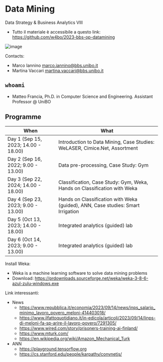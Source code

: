 # Data Mining

Data Strategy & Business Analytics VIII

- Tutto il materiale è accessibile a questo link: https://github.com/w4bo/2023-bbs-op-datamining

![image](https://user-images.githubusercontent.com/18005592/235678122-cc2992d4-2113-42aa-aa83-a641c77e85e9.png)

Contacts:
-  Marco Iannino <marco.iannino@bbs.unibo.it>
-  Martina Vaccari <martina.vaccari@bbs.unibo.it>

## `whoami`

- Matteo Francia, Ph.D. in Computer Science and Engineering. Assistant Professor @ UniBO

## Programme

| When | What |
| -    |  -    |
| Day 1 (Sep 15, 2023; 14.00 - 18.00) | Introduction to Data Mining, Case Studies: WeLASER, Cimice.Net, Assortment |
| Day 2 (Sep 16, 2022; 9.00 - 13.00)  | Data pre-processing, Case Study: Gym                    |
| Day 3 (Sep 22, 2024; 14.00 - 18.00) | Classification, Case Study: Gym, Weka, Hands on Classification with Weka |
| Day 4 (Sep 23, 2023; 9.00 - 13.00)  | Hands on Classification with Weka (guided), ANN, Case studies: Smart Irrigation |
| Day 5 (Oct 13, 2023; 14.00 - 18.00) | Integrated analytics (guided) lab |
| Day 6 (Oct 14, 2023; 9.00 - 13.00)  | Integrated analytics (guided) lab |

Install Weka:
- Weka is a machine learning software to solve data mining problems 
- Download: https://prdownloads.sourceforge.net/weka/weka-3-8-6-azul-zulu-windows.exe

Link interessanti:
  - News
    - https://www.repubblica.it/economia/2023/09/14/news/inps_salario_minimo_lavoro_povero_meloni-414403018/
    - https://www.ilfattoquotidiano.it/in-edicola/articoli/2023/09/14/linps-di-meloni-fa-sp-arire-il-lavoro-povero/7291305/
    - https://www.wired.com/story/prisoners-training-ai-finland/
    - https://www.mturk.com/
    - https://en.wikipedia.org/wiki/Amazon_Mechanical_Turk
  - ANN
    - https://playground.tensorflow.org 
    - https://cs.stanford.edu/people/karpathy/convnetjs/ 
